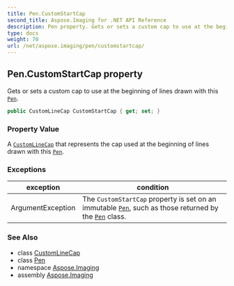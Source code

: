 ```yaml
---
title: Pen.CustomStartCap
second_title: Aspose.Imaging for .NET API Reference
description: Pen property. Gets or sets a custom cap to use at the beginning of lines drawn with this Pen
type: docs
weight: 70
url: /net/aspose.imaging/pen/customstartcap/
---
```

## Pen.CustomStartCap property

Gets or sets a custom cap to use at the beginning of lines drawn with this [`Pen`](../).

```csharp
public CustomLineCap CustomStartCap { get; set; }
```

### Property Value

A [`CustomLineCap`](../../customlinecap/) that represents the cap used at the beginning of lines drawn with this [`Pen`](../).

### Exceptions

| exception | condition |
| --- | --- |
| ArgumentException | The `CustomStartCap` property is set on an immutable [`Pen`](../), such as those returned by the [`Pen`](../) class. |

### See Also

* class [CustomLineCap](../../customlinecap/)
* class [Pen](../)
* namespace [Aspose.Imaging](../../pen/)
* assembly [Aspose.Imaging](../../../)


